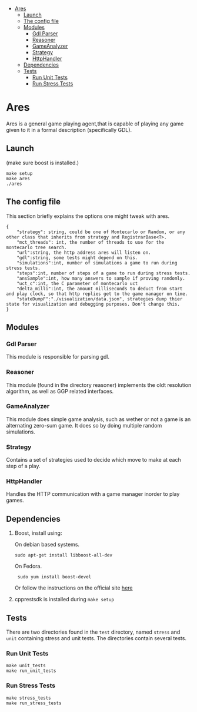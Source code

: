 - [Ares](#ares)
  - [Launch](#launch)
  - [The config file](#the-config-file)
  - [Modules](#modules)
    - [Gdl Parser](#gdl-parser)
    - [Reasoner](#reasoner)
    - [GameAnalyzer](#gameanalyzer)
    - [Strategy](#strategy)
    - [HttpHandler](#httphandler)
  - [Dependencies](#dependencies)
  - [Tests](#tests)
    - [Run Unit Tests](#run-unit-tests)
    - [Run Stress Tests](#run-stress-tests)

# Ares

Ares is a general game playing agent,that is capable of playing any game given
to it in a formal description (specifically GDL).


## Launch

(make sure boost is installed.)
~~~
make setup
make ares
./ares
~~~
## The config file

This section briefly explains the options one might tweak with ares.

~~~
{
    "strategy": string, could be one of Montecarlo or Random, or any other class that inherits from strategy and RegistrarBase<T>.  
    "mct_threads": int, the number of threads to use for the montecarlo tree search.
    "url":string, the http address ares will listen on.
    "gdl":string, some tests might depend on this.
    "simulations":int, number of simulations a game to run during stress tests.
    "steps":int, number of steps of a game to run during stress tests.
    "ansSample":int, how many answers to sample if proving randomly.
    "uct_c":int, the C parameter of montecarlo uct
    "delta_milli":int, the amount milliseconds to deduct from start and play clock, so that http replies get to the game manager on time.
    "stateDumpF":"./visualization/data.json", strategies dump thier state for visualization and debugging purposes. Don't change this.
}

~~~

## Modules

### Gdl Parser

This module is responsible for parsing gdl.

### Reasoner

This module (found in the directory reasoner) implements the oldt resolution algorithm, as well as GGP related interfaces.

### GameAnalyzer

This module does simple game analysis, such as wether or not a game is an alternating zero-sum game. It does so by doing multiple random simulations.

### Strategy

Contains a set of strategies used to decide which move to make at each step of a play.

### HttpHandler

Handles the HTTP communication with a game manager inorder to play games.

## Dependencies

1. Boost, install using:
   
   On debian based systems.

   `sudo apt-get install libboost-all-dev`

   On Fedora.

   ` sudo yum install boost-devel`

   Or follow the instructions on the official site [here](http://www.boost.org/doc/libs/1_42_0/more/getting_started/unix-variants.html#easy-build-and-install)
   
2. cpprestsdk is installed during `make setup`

## Tests

There are two directories found in the `test` directory, named `stress` and `unit` containing stress and unit tests. The directories contain several tests. 

### Run Unit Tests
~~~
make unit_tests
make run_unit_tests
~~~

### Run Stress Tests

~~~
make stress_tests
make run_stress_tests
~~~

